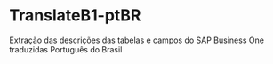 # TranslateB1-ptBR
Extração das descrições das tabelas e campos do SAP Business One traduzidas Português do Brasil
